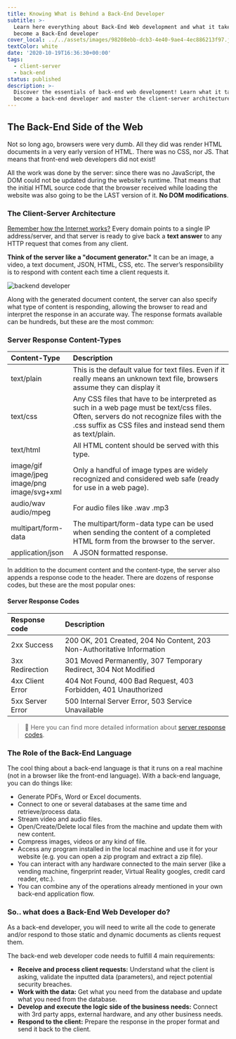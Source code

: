 ```yaml
---
title: Knowing What is Behind a Back-End Developer
subtitle: >-
  Learn here everything about Back-End Web development and what it takes to
  become a Back-End developer
cover_local: ../../assets/images/98208ebb-dcb3-4e40-9ae4-4ec886213f97.jpeg
textColor: white
date: '2020-10-19T16:36:30+00:00'
tags:
  - client-server
  - back-end
status: published
description: >-
  Discover the essentials of back-end web development! Learn what it takes to
  become a back-end developer and master the client-server architecture today!
---
```

## The Back-End Side of the Web

Not so long ago, browsers were very dumb. All they did was render HTML documents in a very early version of HTML. There was no CSS, nor JS. That means that front-end web developers did not exist!

All the work was done by the server: since there was no JavaScript, the DOM could not be updated during the website's runtime. That means that the initial HTML source code that the browser received while loading the website was also going to be the LAST version of it. **No DOM modifications**.

### The Client-Server Architecture

[Remember how the Internet works?](https://www.youtube.com/watch?v=UiBT3Kj8KBM) Every domain points to a single IP address/server, and that server is ready to give back a **text answer** to any HTTP request that comes from any client.

**Think of the server like a "document generator."** It can be an image, a video, a text document, JSON, HTML, CSS, etc. The server’s responsibility is to respond with content each time a client requests it.

![backend developer](https://github.com/breatheco-de/content/blob/master/src/assets/images/2c0000ef-2907-43cb-80ed-2ba4f194b83e.gif?raw=true)

Along with the generated document content, the server can also specify what type of content is responding, allowing the browser to read and interpret the response in an accurate way. The response formats available can be hundreds, but these are the most common:

### Server Response Content-Types

|Content-Type       |Description   |
|:------------------|:-----------------|
|text/plain          |This is the default value for text files. Even if it really means an unknown text file, browsers assume they can display it     |
|text/css      |Any CSS files that have to be interpreted as such in a web page must be text/css files. Often, servers do not recognize files with the .css suffix as CSS files and instead send them as text/plain.      |
|text/html        |All HTML content should be served with this type.     |
|image/gif<br>image/jpeg<br>image/png<br>image/svg+xml     |Only a handful of image types are widely recognized and considered web safe (ready for use in a web page).    |
|audio/wav<br>audio/mpeg     |For audio files like .wav .mp3    |
|multipart/form-data     |The multipart/form-data type can be used when sending the content of a completed HTML form from the browser to the server.    |
|application/json     |A JSON formatted response.     |

In addition to the document content and the content-type, the server also appends a response code to the header. There are dozens of response codes, but these are the most popular ones:

#### Server Response Codes

|Response code      |Description       |
|:------------------|:-----------------|
|2xx Success      |200 OK, 201 Created, 204 No Content, 203 Non-Authoritative Information    |
|3xx Redirection    |301 Moved Permanently, 307 Temporary Redirect, 304 Not Modified    |
|4xx Client Error    |404 Not Found, 400 Bad Request, 403 Forbidden, 401 Unauthorized    |
|5xx Server Error     |500 Internal Server Error, 503 Service Unavailable    |

> 🔗 Here you can find more detailed information about [server response codes](https://www.restapitutorial.com/httpstatuscodes.html).

### The Role of the Back-End Language

The cool thing about a back-end language is that it runs on a real machine (not in a browser like the front-end language). With a back-end language, you can do things like:

+ Generate PDFs, Word or Excel documents.
+ Connect to one or several databases at the same time and retrieve/process data.
+ Stream video and audio files.
+ Open/Create/Delete local files from the machine and update them with new content.
+ Compress images, videos or any kind of file.
+ Access any program installed in the local machine and use it for your website (e.g. you can open a zip program and extract a zip file).
+ You can interact with any hardware connected to the main server (like a vending machine, fingerprint reader, Virtual Reality googles, credit card reader, etc.).
+ You can combine any of the operations already mentioned in your own back-end application flow.
  
### So.. what does a Back-End Web Developer do?

As a back-end developer, you will need to write all the code to generate and/or respond to those static and dynamic documents as clients request them.

The back-end web developer code needs to fulfill 4 main requirements:

+ **Receive and process client requests:**  Understand what the client is asking, validate the inputted data (parameters), and reject potential security breaches.
+ **Work with the data:** Get what you need from the database and update what you need from the database.
+ **Develop and execute the logic side of the business needs:** Connect with 3rd party apps, external hardware, and any other business needs.
+ **Respond to the client:** Prepare the response in the proper format and send it back to the client.




